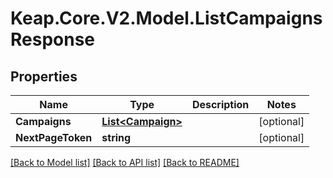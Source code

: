 # Keap.Core.V2.Model.ListCampaignsResponse

## Properties

Name | Type | Description | Notes
------------ | ------------- | ------------- | -------------
**Campaigns** | [**List&lt;Campaign&gt;**](Campaign.md) |  | [optional] 
**NextPageToken** | **string** |  | [optional] 

[[Back to Model list]](../README.md#documentation-for-models) [[Back to API list]](../README.md#documentation-for-api-endpoints) [[Back to README]](../README.md)

